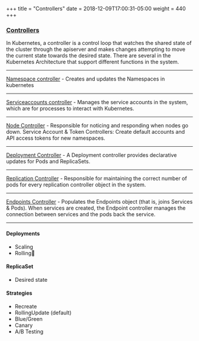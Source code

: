+++
title = "Controllers"
date = 2018-12-09T17:00:31-05:00
weight = 440
+++


### [Controllers](https://kubernetes.io/docs/concepts/workloads/controllers/)

In Kubernetes, a controller is a control loop that watches the shared state of the cluster through the apiserver and makes changes attempting to move the current state towards the desired state. There are several in the Kubernetes Architecture that support different functions in the system.

---

[Namespace controller](https://kubernetes.io/docs/concepts/overview/working-with-objects/namespaces/) - Creates and updates the Namespaces in kubernetes

----

[Serviceaccounts controller](https://kubernetes.io/docs/reference/access-authn-authz/service-accounts-admin/) - Manages the service accounts in the system, which are for processes to interact with Kubernetes.

---

[Node Controller](https://kubernetes.io/docs/reference/command-line-tools-reference/kube-controller-manager/) - Responsible for noticing and responding when nodes go down.
Service Account & Token Controllers: Create default accounts and API access tokens for new namespaces.

---

[Deployment Controller](https://kubernetes.io/docs/concepts/workloads/controllers/deployment/) - A Deployment controller provides declarative updates for Pods and ReplicaSets.

---
                         
[Replication Controller](https://kubernetes.io/docs/concepts/workloads/controllers/replicationcontroller/) - Responsible for maintaining the correct number of pods for every replication controller object in the system.

---

[Endpoints Controller](https://kubernetes.io/docs/reference/generated/kubernetes-api/v1.10/#endpoints-v1-core) - Populates the Endpoints object (that is, joins Services & Pods). When services are created, the Endpoint controller manages the connection between services and the pods back the service.

---

#### Deployments

* Scaling 
* Rolling 

#### ReplicaSet

* Desired state

#### Strategies

* Recreate
* RollingUpdate (default)
* Blue/Green
* Canary
* A/B Testing
